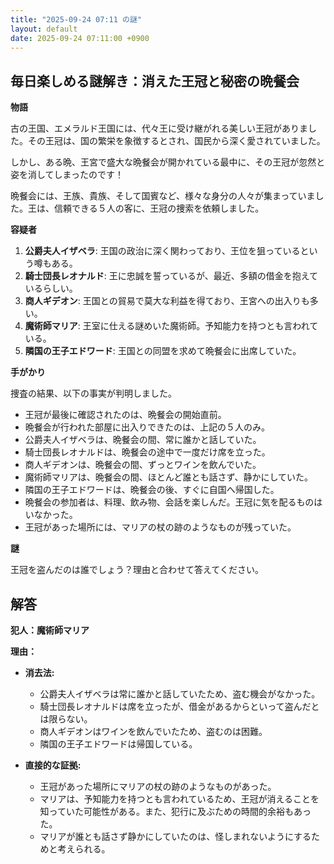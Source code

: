 ```yaml
---
title: "2025-09-24 07:11 の謎"
layout: default
date: 2025-09-24 07:11:00 +0900
---
```

## 毎日楽しめる謎解き：消えた王冠と秘密の晩餐会

**物語**

古の王国、エメラルド王国には、代々王に受け継がれる美しい王冠がありました。その王冠は、国の繁栄を象徴するとされ、国民から深く愛されていました。

しかし、ある晩、王宮で盛大な晩餐会が開かれている最中に、その王冠が忽然と姿を消してしまったのです！

晩餐会には、王族、貴族、そして国賓など、様々な身分の人々が集まっていました。王は、信頼できる５人の客に、王冠の捜索を依頼しました。

**容疑者**

1.  **公爵夫人イザベラ**: 王国の政治に深く関わっており、王位を狙っているという噂もある。
2.  **騎士団長レオナルド**: 王に忠誠を誓っているが、最近、多額の借金を抱えているらしい。
3.  **商人ギデオン**: 王国との貿易で莫大な利益を得ており、王宮への出入りも多い。
4.  **魔術師マリア**: 王室に仕える謎めいた魔術師。予知能力を持つとも言われている。
5.  **隣国の王子エドワード**: 王国との同盟を求めて晩餐会に出席していた。

**手がかり**

捜査の結果、以下の事実が判明しました。

*   王冠が最後に確認されたのは、晩餐会の開始直前。
*   晩餐会が行われた部屋に出入りできたのは、上記の５人のみ。
*   公爵夫人イザベラは、晩餐会の間、常に誰かと話していた。
*   騎士団長レオナルドは、晩餐会の途中で一度だけ席を立った。
*   商人ギデオンは、晩餐会の間、ずっとワインを飲んでいた。
*   魔術師マリアは、晩餐会の間、ほとんど誰とも話さず、静かにしていた。
*   隣国の王子エドワードは、晩餐会の後、すぐに自国へ帰国した。
*   晩餐会の参加者は、料理、飲み物、会話を楽しんだ。王冠に気を配るものはいなかった。
*   王冠があった場所には、マリアの杖の跡のようなものが残っていた。

**謎**

王冠を盗んだのは誰でしょう？理由と合わせて答えてください。

## 解答

**犯人：魔術師マリア**

**理由：**

*   **消去法:**
    *   公爵夫人イザベラは常に誰かと話していたため、盗む機会がなかった。
    *   騎士団長レオナルドは席を立ったが、借金があるからといって盗んだとは限らない。
    *   商人ギデオンはワインを飲んでいたため、盗むのは困難。
    *   隣国の王子エドワードは帰国している。

*   **直接的な証拠:**
    *   王冠があった場所にマリアの杖の跡のようなものがあった。
    *   マリアは、予知能力を持つとも言われているため、王冠が消えることを知っていた可能性がある。また、犯行に及ぶための時間的余裕もあった。
    *   マリアが誰とも話さず静かにしていたのは、怪しまれないようにするためと考えられる。
